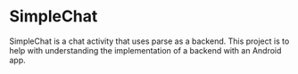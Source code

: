 # SimpleChat
SimpleChat is a chat activity that uses parse as a backend. This project is to help with understanding the implementation of a backend with an Android app.
